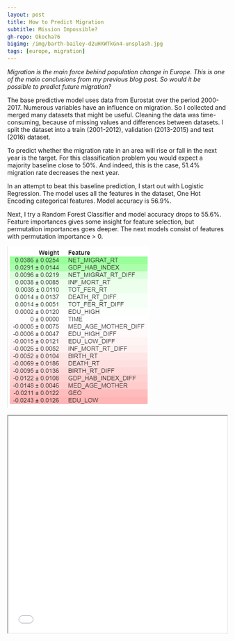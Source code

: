 ```yaml
---
layout: post
title: How to Predict Migration
subtitle: Mission Impossible?
gh-repo: Okocha76
bigimg: /img/barth-bailey-d2uHXWTkGn4-unsplash.jpg
tags: [europe, migration]
---
```


_Migration is the main force behind population change in Europe.  This is one of the main conclusions from my previous blog post.  So would it be possible to predict future migration?_

The base predictive model uses data from Eurostat over the period 2000-2017. Numerous variables have an influence on migration.  So I collected and merged many datasets that might be useful. Cleaning the data was time-consuming, because of missing values and differences between datasets. I split the dataset into a train (2001-2012), validation (2013-2015) and test (2016) dataset. 

To predict whether the migration rate in an area will rise or fall in the next year is the target. For this classification problem you would expect a majority baseline close to 50%. And indeed, this is the case, 51.4% migration rate decreases the next year.

In an attempt to beat this baseline prediction, I start out with  Logistic Regression. The model uses all the features in the dataset, One Hot Encoding categorical features. Model accuracy is 56.9%.

Next, I try a Random Forest Classifier and model accuracy drops to 55.6%. Feature importances gives some insight for feature selection, but permutation importances goes deeper. The next models consist of features with permutation importance > 0.

[ ![](/img/permutation_imp.png) ](/img/permutation_imp.png)





<iframe id="test" scrolling="no" width="100%" height="500px" src="/img/elevations-3d-surface.html"></iframe>
